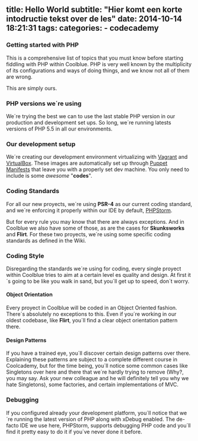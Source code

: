 title: Hello World
subtitle: "Hier komt een korte intodructie tekst over de les"
date: 2014-10-14 18:21:31
tags:
categories:
	- codecademy
---
### Getting started with PHP

This is a comprehensive list of topics that you must know before starting fiddling with PHP within Coolblue. PHP is very well known by the multiplicity of its configurations and ways of doing things, and we know not all of them are wrong.

This are simply ours.

### PHP versions we´re using

We´re trying the best we can to use the last stable PHP version in our production and development set ups. So long, we´re running latests versions of PHP 5.5 in all our environments. 

### Our development setup

We´re creating our development environment virtualizing with [Vagrant](http://vagrantup.com) and [VirtualBox](http://virtualbox.org). These images are automatically set up through [Puppet Manifests](http://puppetlabs.com) that leave you with a properly set dev machine. You only need to include is some *awesome* "**codes**". 

### Coding Standards

For all our new proyects, we´re using **PSR-4** as our current coding standard, and we´re enforcing it properly within our IDE by default, [PHPStorm](https://www.jetbrains.com/phpstorm/).

But for every rule you may know that there are always exceptions. And in Coolblue we also have some of those, as are the cases for **Skunksworks** and **Flirt**.  For these two proyects, we´re using some specific coding standards as defined in the Wiki. 

### Coding Style

Disregarding the standards we´re using for coding, every single proyect within Coolblue tries to aim at a certain level es quality and design. At first it´s going to be like you walk in sand, but you´ll get up to speed, don´t worry. 

#### Object Orientation

Every proyect in Coolblue will be coded in an Object Oriented fashion. There´s absolutely no exceptions to this. Even if you´re working in our oldest codebase, like **Flirt**, you´ll find a clear object orientation pattern there. 

#### Design Patterns

If you have a trained eye, you´ll discover certain design patterns over there. Explaining these patterns are subject to a complete different course in Coolcademy, but for the time being, you´ll notice some common cases like Singletons over here and there that we´re hardly trying to remove (Why?, you may say. Ask your new colleague and he will definitely tell you why we hate Singletons), some factories, and certain implementations of MVC. 

### Debugging

If you configured already your development platform, you´ll notice that we´re running the latest version of PHP along with xDebug enabled. The de-facto IDE we use here, PHPStorm, supports debugging PHP code and you´ll find it pretty easy to do it if you´ve never done it before. 
